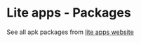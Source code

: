 # Lite apps - Packages
See all apk packages from [lite apps website](https://lucmsilva651.github.io)
